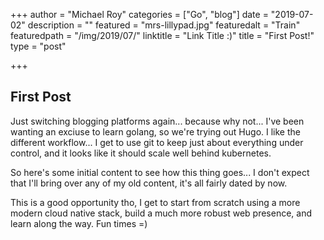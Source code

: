 +++
author = "Michael Roy"
categories = ["Go", "blog"]
date = "2019-07-02"
description = ""
featured = "mrs-lillypad.jpg"
featuredalt = "Train"
featuredpath = "/img/2019/07/"
linktitle = "Link Title :)"
title = "First Post!"
type = "post"

+++

## First Post

Just switching blogging platforms again... because why not... I've been wanting an exciuse to learn golang, so we're trying out Hugo. I like the different workflow... I get to use git to keep just about everything under control, and it looks like it should scale well behind kubernetes.

So here's some initial content to see how this thing goes... I don't expect that I'll bring over any of my old content, it's all fairly dated by now.

This is a good opportunity tho, I get to start from scratch using a more modern cloud native stack, build a much more robust web presence, and learn along the way. Fun times =)
